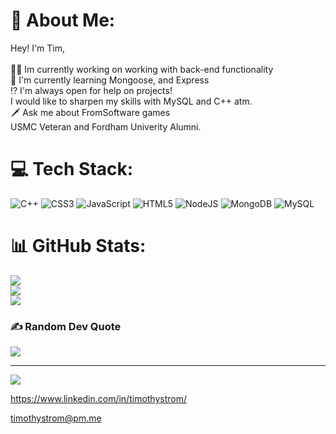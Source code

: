# 💫 About Me:
Hey! I'm Tim,<br><br>🏋🏻 Im currently working on working with back-end functionality<br>📖 I'm currently learning Mongoose, and Express<br>⁉️ I'm always open for help on projects!<br>I would like to sharpen my skills with MySQL and C++ atm.<br>🗡️ Ask me about FromSoftware games<br> USMC Veteran and Fordham Univerity Alumni.


# 💻 Tech Stack:
![C++](https://img.shields.io/badge/c++-%2300599C.svg?style=for-the-badge&logo=c%2B%2B&logoColor=white) ![CSS3](https://img.shields.io/badge/css3-%231572B6.svg?style=for-the-badge&logo=css3&logoColor=white) ![JavaScript](https://img.shields.io/badge/javascript-%23323330.svg?style=for-the-badge&logo=javascript&logoColor=%23F7DF1E) ![HTML5](https://img.shields.io/badge/html5-%23E34F26.svg?style=for-the-badge&logo=html5&logoColor=white) ![NodeJS](https://img.shields.io/badge/node.js-6DA55F?style=for-the-badge&logo=node.js&logoColor=white) ![MongoDB](https://img.shields.io/badge/MongoDB-%234ea94b.svg?style=for-the-badge&logo=mongodb&logoColor=white) ![MySQL](https://img.shields.io/badge/mysql-%2300f.svg?style=for-the-badge&logo=mysql&logoColor=white)
# 📊 GitHub Stats:
![](https://github-readme-stats.vercel.app/api?username=Palealmond&theme=dark&hide_border=false&include_all_commits=true&count_private=false)<br/>
![](https://github-readme-streak-stats.herokuapp.com/?user=Palealmond&theme=dark&hide_border=false)<br/>
![](https://github-readme-stats.vercel.app/api/top-langs/?username=Palealmond&theme=dark&hide_border=false&include_all_commits=true&count_private=false&layout=compact)

### ✍️ Random Dev Quote
![](https://quotes-github-readme.vercel.app/api?type=horizontal&theme=tokyonight)

---
[![](https://visitcount.itsvg.in/api?id=Palealmond&icon=2&color=0)](https://visitcount.itsvg.in)

<!-- Proudly created with GPRM ( https://gprm.itsvg.in ) -->



https://www.linkedin.com/in/timothystrom/

timothystrom@pm.me
